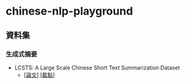 # chinese-nlp-playground
## 資料集
### 生成式摘要
- LCSTS: A Large Scale Chinese Short Text Summarization Dataset
    - [[論文](https://www.aclweb.org/anthology/D15-1229/)]  [[載點](https://www.kaggle.com/xuguojin/lcsts-dataset)]